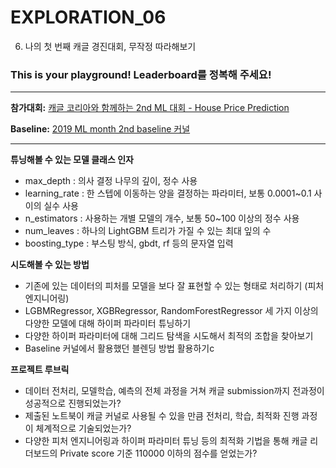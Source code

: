 # EXPLORATION_06

6. 나의 첫 번째 캐글 경진대회, 무작정 따라해보기
### This is your playground! Leaderboard를 정복해 주세요!

---

**참가대회:**  [캐글 코리아와 함께하는 2nd ML 대회 - House Price Prediction](https://www.kaggle.com/c/2019-2nd-ml-month-with-kakr)

**Baseline:**   [2019 ML month 2nd baseline 커널](https://www.kaggle.com/kcs93023/2019-ml-month-2nd-baseline)

---

**튜닝해볼 수 있는 모델 클래스 인자**
- max_depth : 의사 결정 나무의 깊이, 정수 사용
- learning_rate : 한 스텝에 이동하는 양을 결정하는 파라미터, 보통 0.0001~0.1 사이의 실수 사용
- n_estimators : 사용하는 개별 모델의 개수, 보통 50~100 이상의 정수 사용
- num_leaves : 하나의 LightGBM 트리가 가질 수 있는 최대 잎의 수
- boosting_type : 부스팅 방식, gbdt, rf 등의 문자열 입력

**시도해볼 수 있는 방법**
- 기존에 있는 데이터의 피처를 모델을 보다 잘 표현할 수 있는 형태로 처리하기 (피처 엔지니어링)
- LGBMRegressor, XGBRegressor, RandomForestRegressor 세 가지 이상의 다양한 모델에 대해 하이퍼 파라미터 튜닝하기
- 다양한 하이퍼 파라미터에 대해 그리드 탐색을 시도해서 최적의 조합을 찾아보기
- Baseline 커널에서 활용했던 블렌딩 방법 활용하기c

**프로젝트 루브릭**
- 데이터 전처리, 모델학습, 예측의 전체 과정을 거쳐 캐글 submission까지 전과정이 성공적으로 진행되었는가?
- 제출된 노트북이 캐글 커널로 사용될 수 있을 만큼 전처리, 학습, 최적화 진행 과정이 체계적으로 기술되었는가?
- 다양한 피처 엔지니어링과 하이퍼 파라미터 튜닝 등의 최적화 기법을 통해 캐글 리더보드의 Private score 기준 110000 이하의 점수를 얻었는가?
